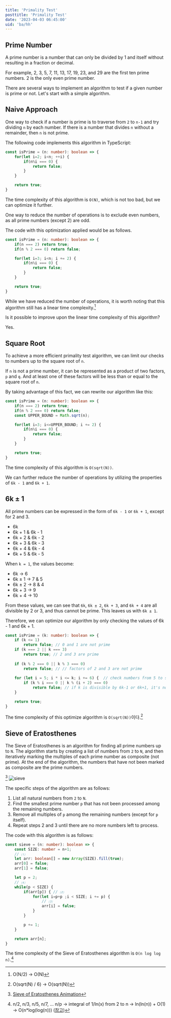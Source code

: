 ```yaml
---
title: 'Primality Test'
posttitle: 'Primality Test'
date: '2023-04-03 06:45:00'
uid: 'ba/hh'
---
```


## Prime Number

A prime number is a number that can only be divided by 1 and itself without resulting in a fraction or decimal.

For example, 2, 3, 5, 7, 11, 13, 17, 19, 23, and 29 are the first ten prime numbers. 2 is the only even prime number.

There are several ways to implement an algorithm to test if a given number is prime or not. Let's start with a simple algorithm.

## Naive Approach

One way to check if a number is prime is to traverse from `2` to `n-1` and try dividing `n` by each number. If there is a number that divides `n` without a remainder, then `n` is not prime.

The following code implements this algorithm in TypeScript:

```ts
const isPrime = (n: number): boolean => {
    for(let i=2; i<n; ++i) {
        if(n%i === 0) {
            return false;
        }
    }

    return true;
}
```

The time complexity of this algorithm is `O(N)`, which is not too bad, but we can optimize it further.

One way to reduce the number of operations is to exclude even numbers, as all prime numbers (except 2) are odd.

The code with this optimization applied would be as follows.

```ts
const isPrime = (n: number): boolean => {
    if(n === 2) return true;
    if(n % 2 === 0) return false;

    for(let i=3; i<n; i += 2) {
        if(n%i === 0) {
            return false;
        }
    }

    return true;
}
```

While we have reduced the number of operations, it is worth noting that this algorithm still has a linear time complexity.[^1]

[^1]: O(N/2) → O(N)

Is it possible to improve upon the linear time complexity of this algorithm?

Yes.

## Square Root

To achieve a more efficient primality test algorithm, we can limit our checks to numbers up to the square root of `n`.

If `n` is not a prime number, it can be represented as a product of two factors, `p` and `q`. And at least one of these factors will be less than or equal to the square root of `n`.

By taking advantage of this fact, we can rewrite our algorithm like this:

```ts
const isPrime = (n: number): boolean => {
    if(n === 2) return true;
    if(n % 2 === 0) return false;
    const UPPER_BOUND = Math.sqrt(n);

    for(let i=3; i<=UPPER_BOUND; i += 2) {
        if(n%i === 0) {
            return false;
        }
    }

    return true;
}
```

The time complexity of this algorithm is `O(sqrt(N))`.

We can further reduce the number of operations by utilizing the properties of `6k - 1` and `6k + 1`.

## 6k ± 1

All prime numbers can be expressed in the form of `6k - 1` or `6k + 1`, except for 2 and 3.

- 6k
- 6k + 1 & 6k - 1
- 6k + 2 & 6k - 2
- 6k + 3 & 6k - 3
- 6k + 4 & 6k - 4
- 6k + 5 & 6k - 5

When `k = 1`, the values become:

- 6k → 6
- 6k ± 1 → 7 & 5
- 6k ± 2 → 8 & 4
- 6k + 3 → 9
- 6k + 4 → 10

From these values, we can see that `6k`, `6k ± 2`, `6k + 3`, and `6k + 4` are all divisible by 2 or 3, and thus cannot be prime. This leaves us with `6k ± 1`.

Therefore, we can optimize our algorithm by only checking the values of 6k - 1 and 6k + 1.

```ts
const isPrime = (k: number): boolean => {
    if (k <= 1) 
        return false; // 0 and 1 are not prime
    if (k === 2 || k === 3) 
        return true; // 2 and 3 are prime
        
    if (k % 2 === 0 || k % 3 === 0) 
        return false; // // factors of 2 and 3 are not prime
        
    for (let i = 5; i * i <= k; i += 6) {  // check numbers from 5 to sqrt(k)
        if (k % i === 0 || k % (i + 2) === 0) 
            return false; // if k is divisible by 6k-1 or 6k+1, it's not a prime
    }

    return true; 
}
```

The time complexity of this optimize algorithm is `O(sqrt(N))`이다.[^2]

[^2]: O(sqrt(N) / 6) → O(sqrt(N))

## Sieve of Eratosthenes

The Sieve of Eratosthenes is an algorithm for finding all prime numbers up to `N`. The algorithm starts by creating a list of numbers from `2` to `N`, and then iteratively marking the multiples of each prime number as composite (not prime). At the end of the algorithm, the numbers that have not been marked as composite are the prime numbers.

[^src1]
![sieve](https://upload.wikimedia.org/wikipedia/commons/b/b9/Sieve_of_Eratosthenes_animation.gif)

[^src1]: [Sieve of Eratosthenes Animation](https://ko.wikipedia.org/wiki/%EC%97%90%EB%9D%BC%ED%86%A0%EC%8A%A4%ED%85%8C%EB%84%A4%EC%8A%A4%EC%9D%98_%EC%B2%B4#/media/%ED%8C%8C%EC%9D%BC:Sieve_of_Eratosthenes_animation.gif)

The specific steps of the algorithm are as follows:

1. List all natural numbers from `2` to `N`.
2. Find the smallest prime number `p` that has not been processed among the remaining numbers.
3. Remove all multiples of `p` among the remaining numbers (except for `p` itself).
4. Repeat steps 2 and 3 until there are no more numbers left to process.

The code with this algorithm is as follows:

```ts
const sieve = (n: number): boolean => {
    const SIZE: number = n+1;
    // ⑴
    let arr: boolean[] = new Array(SIZE).fill(true);
    arr[0] = false;
    arr[1] = false;

    let p = 2;
    // ⑷
    while(p < SIZE) {
        if(arr[p]) { // ⑵
            for(let i=p+p ;i < SIZE; i += p) {
                // ⑶
                arr[i] = false;
            }
        }

        p += 1;
    }

    return arr[n];
}
```

The time complexity of the Sieve of Eratosthenes algorithm is `O(n log log n)`.[^3]

[^3]: n/2, n/3, n/5, n/7, ... n/p → integral of 1/ln(x) from 2 to n → ln(ln(n)) + O(1) → O(n*log(log(n))) ([참고](https://www.geeksforgeeks.org/how-is-the-time-complexity-of-sieve-of-eratosthenes-is-nloglogn/))
